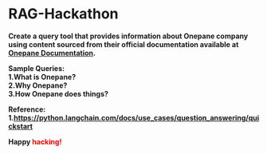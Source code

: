 # RAG-Hackathon

<B>Create a query tool that provides information about Onepane company using content sourced from their official documentation available at <a href = "https://www.onepane.ai/docs/en/articles/8683318-about-us">Onepane Documentation</a>.<B>



Sample Queries:<br>
1.What is Onepane?<br>
2.Why Onepane?<br>
3.How Onepane does things?<br>

Reference: <br>
1.https://python.langchain.com/docs/use_cases/question_answering/quickstart


<p>
  Happy <span style="color: #FF0000;">hacking!</span>
</p>





